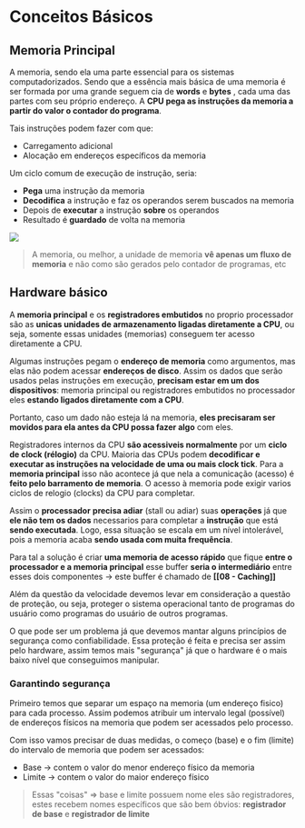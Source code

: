 # Conceitos Básicos

## Memoria Principal

A memoria, sendo ela uma parte essencial para os sistemas computadorizados.
Sendo que a essência mais básica de uma memoria é ser formada por uma grande seguem cia de **words** e **bytes** , cada uma das partes com seu próprio endereço. 
A **CPU pega as instruções da memoria a partir do valor o contador do programa**.

Tais instruções podem fazer com que:
- Carregamento adicional 
- Alocação em endereços específicos da memoria

Um ciclo comum de execução de instrução, seria:
- **Pega** uma instrução da memoria
- **Decodifica** a instrução e faz os operandos serem buscados na memoria
- Depois de **executar**  a instrução **sobre** os operandos 
- Resultado é **guardado** de volta na memoria

![](CicloComumDeExecucaoDeInstrucaoNaMemoria.drawio%20(1).svg)

> A memoria, ou melhor, a unidade de memoria **vê apenas um fluxo de memoria** e não como são gerados pelo contador de programas, etc


## Hardware básico 

A **memoria principal** e os **registradores embutidos** no proprio processador são as **unicas unidades de armazenamento ligadas diretamente a CPU**, ou seja, somente essas unidades (memorias) conseguem ter acesso diretamente a CPU.

Algumas instruções pegam o **endereço de memoria** como argumentos, mas elas não podem acessar **endereços de disco**. Assim os dados que serão usados pelas instruções em execução, **precisam estar em um dos dispositivos**: memoria principal ou registradores embutidos no processador eles **estando ligados diretamente com a CPU**.

Portanto, caso um dado não esteja lá na memoria, **eles precisaram ser movidos para ela antes da CPU possa fazer algo** com eles.

Registradores internos da CPU **são acessiveis normalmente**  por um **ciclo de clock (rélogio)** da CPU.
Maioria das CPUs podem **decodificar e executar as instruções na velocidade de uma ou mais clock tick**.
Para a **memoria principal** isso não acontece já que nela a comunicação (acesso) é **feito pelo barramento de memoria**.
O acesso à memoria pode exigir varios ciclos de relogio (clocks) da CPU para completar.

Assim o **processador** **precisa adiar** (stall ou adiar) suas **operações** já que **ele não tem os dados** necessarios para completar a **instrução** que está **sendo executada**. Logo, essa situação se escala em um nível intolerável, pois a memoria acaba **sendo usada com muita frequência**. 

Para tal a solução é criar **uma memoria de acesso rápido** que fique **entre o processador e a memoria principal**  esse buffer **seria o intermediário** entre esses dois componentes -> este buffer é chamado de **[[08 - Caching]]**

Além da questão da velocidade devemos levar em consideração a questão de proteção, ou seja, proteger o sistema operacional tanto de programas do usuário como programas do usuário de outros programas. 

O que pode ser um problema já que devemos mantar alguns princípios de segurança como confiabilidade. Essa proteção é feita e precisa ser assim pelo hardware, assim temos mais "segurança"
 já que o hardware é o mais baixo nível que conseguimos manipular.

### Garantindo segurança
Primeiro temos que separar um espaço na memoria  (um endereço fisico) para cada processo. Assim podemos atribuir um intervalo legal (possível) de endereços físicos na memoria que podem ser acessados pelo processo. 

Com isso vamos precisar de duas medidas, o começo (base) e o fim (limite) do intervalo de memoria que podem ser acessados:
- Base -> contem o valor do menor endereço físico da memoria 
- Limite -> contem o valor do maior endereço físico 

> Essas "coisas" => base e limite possuem nome eles são  registradores, estes recebem nomes específicos que são bem óbvios: **registrador de base** e **registrador de limite**

